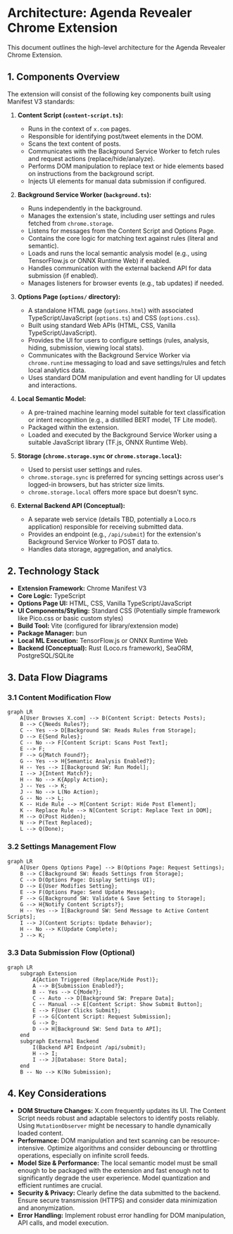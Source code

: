 # Architecture: Agenda Revealer Chrome Extension

This document outlines the high-level architecture for the Agenda Revealer Chrome Extension.

## 1. Components Overview

The extension will consist of the following key components built using Manifest V3 standards:

1.  **Content Script (`content-script.ts`):**
    *   Runs in the context of `x.com` pages.
    *   Responsible for identifying post/tweet elements in the DOM.
    *   Scans the text content of posts.
    *   Communicates with the Background Service Worker to fetch rules and request actions (replace/hide/analyze).
    *   Performs DOM manipulation to replace text or hide elements based on instructions from the background script.
    *   Injects UI elements for manual data submission if configured.

2.  **Background Service Worker (`background.ts`):**
    *   Runs independently in the background.
    *   Manages the extension's state, including user settings and rules fetched from `chrome.storage`.
    *   Listens for messages from the Content Script and Options Page.
    *   Contains the core logic for matching text against rules (literal and semantic).
    *   Loads and runs the local semantic analysis model (e.g., using TensorFlow.js or ONNX Runtime Web) if enabled.
    *   Handles communication with the external backend API for data submission (if enabled).
    *   Manages listeners for browser events (e.g., tab updates) if needed.

3.  **Options Page (`options/` directory):**
    *   A standalone HTML page (`options.html`) with associated TypeScript/JavaScript (`options.ts`) and CSS (`options.css`).
    *   Built using standard Web APIs (HTML, CSS, Vanilla TypeScript/JavaScript).
    *   Provides the UI for users to configure settings (rules, analysis, hiding, submission, viewing local stats).
    *   Communicates with the Background Service Worker via `chrome.runtime` messaging to load and save settings/rules and fetch local analytics data.
    *   Uses standard DOM manipulation and event handling for UI updates and interactions.

4.  **Local Semantic Model:**
    *   A pre-trained machine learning model suitable for text classification or intent recognition (e.g., a distilled BERT model, TF Lite model).
    *   Packaged within the extension.
    *   Loaded and executed by the Background Service Worker using a suitable JavaScript library (TF.js, ONNX Runtime Web).

5.  **Storage (`chrome.storage.sync` or `chrome.storage.local`):**
    *   Used to persist user settings and rules.
    *   `chrome.storage.sync` is preferred for syncing settings across user's logged-in browsers, but has stricter size limits.
    *   `chrome.storage.local` offers more space but doesn't sync.

6.  **External Backend API (Conceptual):**
    *   A separate web service (details TBD, potentially a Loco.rs application) responsible for receiving submitted data.
    *   Provides an endpoint (e.g., `/api/submit`) for the extension's Background Service Worker to POST data to.
    *   Handles data storage, aggregation, and analytics.

## 2. Technology Stack

*   **Extension Framework:** Chrome Manifest V3
*   **Core Logic:** TypeScript
*   **Options Page UI:** HTML, CSS, Vanilla TypeScript/JavaScript
*   **UI Components/Styling:** Standard CSS (Potentially simple framework like Pico.css or basic custom styles)
*   **Build Tool:** Vite (configured for library/extension mode)
*   **Package Manager:** bun
*   **Local ML Execution:** TensorFlow.js or ONNX Runtime Web
*   **Backend (Conceptual):** Rust (Loco.rs framework), SeaORM, PostgreSQL/SQLite

## 3. Data Flow Diagrams

### 3.1 Content Modification Flow

```mermaid
graph LR
    A[User Browses X.com] --> B(Content Script: Detects Posts);
    B --> C{Needs Rules?};
    C -- Yes --> D[Background SW: Reads Rules from Storage];
    D --> E{Send Rules};
    C -- No --> F[Content Script: Scans Post Text];
    E --> F;
    F --> G{Match Found?};
    G -- Yes --> H{Semantic Analysis Enabled?};
    H -- Yes --> I[Background SW: Run Model];
    I --> J{Intent Match?};
    H -- No --> K{Apply Action};
    J -- Yes --> K;
    J -- No --> L(No Action);
    G -- No --> L;
    K -- Hide Rule --> M[Content Script: Hide Post Element];
    K -- Replace Rule --> N[Content Script: Replace Text in DOM];
    M --> O(Post Hidden);
    N --> P(Text Replaced);
    L --> Q(Done);
```

### 3.2 Settings Management Flow

```mermaid
graph LR
    A[User Opens Options Page] --> B(Options Page: Request Settings);
    B --> C[Background SW: Reads Settings from Storage];
    C --> D(Options Page: Display Settings UI);
    D --> E{User Modifies Setting};
    E --> F(Options Page: Send Update Message);
    F --> G[Background SW: Validate & Save Setting to Storage];
    G --> H{Notify Content Scripts?};
    H -- Yes --> I[Background SW: Send Message to Active Content Scripts];
    I --> J(Content Scripts: Update Behavior);
    H -- No --> K(Update Complete);
    J --> K;
```

### 3.3 Data Submission Flow (Optional)

```mermaid
graph LR
    subgraph Extension
        A{Action Triggered (Replace/Hide Post)};
        A --> B{Submission Enabled?};
        B -- Yes --> C{Mode?};
        C -- Auto --> D[Background SW: Prepare Data];
        C -- Manual --> E[Content Script: Show Submit Button];
        E --> F{User Clicks Submit};
        F --> G[Content Script: Request Submission];
        G --> D;
        D --> H[Background SW: Send Data to API];
    end
    subgraph External Backend
        I(Backend API Endpoint /api/submit);
        H --> I;
        I --> J[Database: Store Data];
    end
    B -- No --> K(No Submission);
```

## 4. Key Considerations

*   **DOM Structure Changes:** X.com frequently updates its UI. The Content Script needs robust and adaptable selectors to identify posts reliably. Using `MutationObserver` might be necessary to handle dynamically loaded content.
*   **Performance:** DOM manipulation and text scanning can be resource-intensive. Optimize algorithms and consider debouncing or throttling operations, especially on infinite scroll feeds.
*   **Model Size & Performance:** The local semantic model must be small enough to be packaged with the extension and fast enough not to significantly degrade the user experience. Model quantization and efficient runtimes are crucial.
*   **Security & Privacy:** Clearly define the data submitted to the backend. Ensure secure transmission (HTTPS) and consider data minimization and anonymization.
*   **Error Handling:** Implement robust error handling for DOM manipulation, API calls, and model execution. 